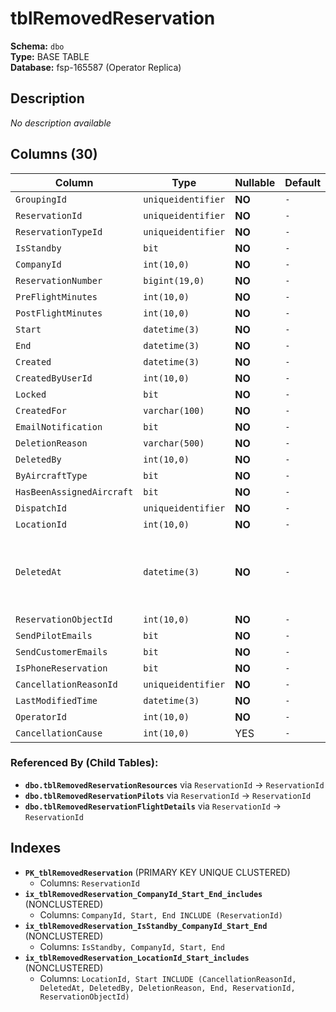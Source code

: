 # tblRemovedReservation

**Schema:** `dbo`  
**Type:** BASE TABLE  
**Database:** fsp-165587 (Operator Replica)

## Description

*No description available*

## Columns (30)

| Column | Type | Nullable | Default | Keys | Description |
|--------|------|----------|---------|------|-------------|
| `GroupingId` | `uniqueidentifier` | **NO** | `-` | - | - |
| `ReservationId` | `uniqueidentifier` | **NO** | `-` | PK | - |
| `ReservationTypeId` | `uniqueidentifier` | **NO** | `-` | - | - |
| `IsStandby` | `bit` | **NO** | `-` | - | - |
| `CompanyId` | `int(10,0)` | **NO** | `-` | - | - |
| `ReservationNumber` | `bigint(19,0)` | **NO** | `-` | - | - |
| `PreFlightMinutes` | `int(10,0)` | **NO** | `-` | - | - |
| `PostFlightMinutes` | `int(10,0)` | **NO** | `-` | - | - |
| `Start` | `datetime(3)` | **NO** | `-` | - | - |
| `End` | `datetime(3)` | **NO** | `-` | - | - |
| `Created` | `datetime(3)` | **NO** | `-` | - | - |
| `CreatedByUserId` | `int(10,0)` | **NO** | `-` | - | - |
| `Locked` | `bit` | **NO** | `-` | - | - |
| `CreatedFor` | `varchar(100)` | **NO** | `-` | - | - |
| `EmailNotification` | `bit` | **NO** | `-` | - | - |
| `DeletionReason` | `varchar(500)` | **NO** | `-` | - | - |
| `DeletedBy` | `int(10,0)` | **NO** | `-` | - | - |
| `ByAircraftType` | `bit` | **NO** | `-` | - | - |
| `HasBeenAssignedAircraft` | `bit` | **NO** | `-` | - | - |
| `DispatchId` | `uniqueidentifier` | **NO** | `-` | - | - |
| `LocationId` | `int(10,0)` | **NO** | `-` | - | - |
| `DeletedAt` | `datetime(3)` | **NO** | `-` | - | The Date and Time the reservation was deleted. |
| `ReservationObjectId` | `int(10,0)` | **NO** | `-` | - | - |
| `SendPilotEmails` | `bit` | **NO** | `-` | - | - |
| `SendCustomerEmails` | `bit` | **NO** | `-` | - | - |
| `IsPhoneReservation` | `bit` | **NO** | `-` | - | - |
| `CancellationReasonId` | `uniqueidentifier` | **NO** | `-` | - | - |
| `LastModifiedTime` | `datetime(3)` | **NO** | `-` | - | - |
| `OperatorId` | `int(10,0)` | **NO** | `-` | - | - |
| `CancellationCause` | `int(10,0)` | YES | `-` | - | - |

### Referenced By (Child Tables):

- **`dbo.tblRemovedReservationResources`** 
  via `ReservationId` → `ReservationId`
- **`dbo.tblRemovedReservationPilots`** 
  via `ReservationId` → `ReservationId`
- **`dbo.tblRemovedReservationFlightDetails`** 
  via `ReservationId` → `ReservationId`

## Indexes

- **`PK_tblRemovedReservation`** (PRIMARY KEY UNIQUE CLUSTERED)
  - Columns: `ReservationId`
- **`ix_tblRemovedReservation_CompanyId_Start_End_includes`** (NONCLUSTERED)
  - Columns: `CompanyId, Start, End INCLUDE (ReservationId)`
- **`ix_tblRemovedReservation_IsStandby_CompanyId_Start_End`** (NONCLUSTERED)
  - Columns: `IsStandby, CompanyId, Start, End`
- **`ix_tblRemovedReservation_LocationId_Start_includes`** (NONCLUSTERED)
  - Columns: `LocationId, Start INCLUDE (CancellationReasonId, DeletedAt, DeletedBy, DeletionReason, End, ReservationId, ReservationObjectId)`
